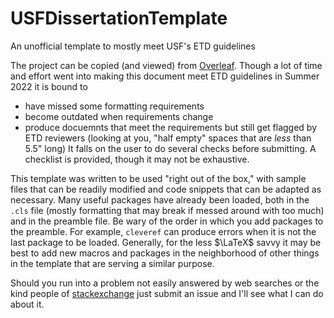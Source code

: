 # USFDissertationTemplate
An unofficial template to mostly meet USF's ETD guidelines

The project can be copied (and viewed) from [Overleaf](https://www.overleaf.com/read/qmrvgskkzrmr). Though a lot of time and effort went into making this document meet ETD guidelines in Summer 2022 it is bound to 
* have missed some formatting requirements
* become outdated when requirements change
* produce docuemnts that meet the requirements but still get flagged by ETD reviewers (looking at you, "half empty" spaces that are _less_ than 5.5" long)
It falls on the user to do several checks before submitting. A checklist is provided, though it may not be exhaustive. 

This template was written to be used "right out of the box," with sample files that can be readily modified and code snippets that can be adapted as necessary. Many useful packages have already been loaded, both in the `.cls` file (mostly formatting that may break if messed around with too much) and in the preamble file. Be wary of the order in which you add packages to the preamble. For example, `cleveref` can produce errors when it is not the last package to be loaded. Generally, for the less $\LaTeX$ savvy it may be best to add new macros and packages in the neighborhood of other things in the template that are serving a similar purpose.

Should you run into a problem not easily answered by web searches or the kind people of [stackexchange](https://tex.stackexchange.com/) just submit an issue and I'll see what I can do about it. 
